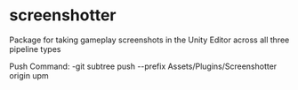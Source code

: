 # screenshotter
Package for taking gameplay screenshots in the Unity Editor across all three pipeline types

Push Command:
-git subtree push --prefix Assets/Plugins/Screenshotter origin upm
